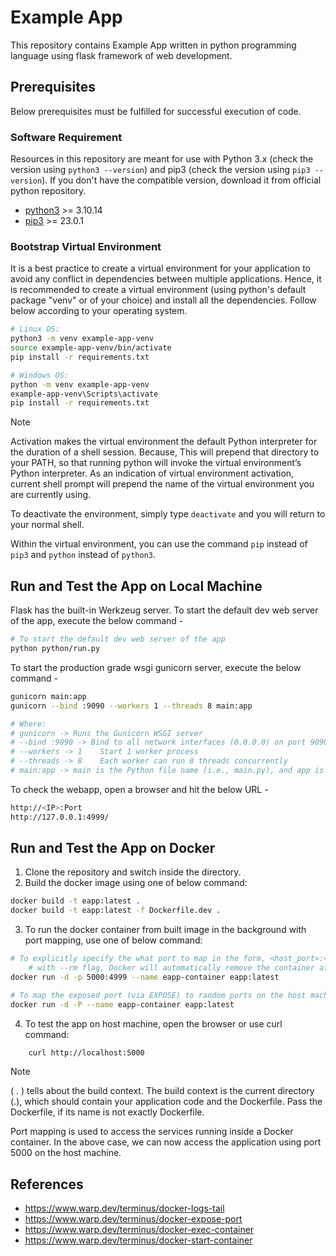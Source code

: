 # Example App
This repository contains Example App written in python programming language using flask framework of web development.

## Prerequisites
Below prerequisites must be fulfilled for successful execution of code.

### Software Requirement
Resources in this repository are meant for use with Python 3.x (check the version using `python3 --version`) and pip3 (check the version using `pip3 --version`). If you don't have the compatible version, download it from official python repository.

- [python3](https://www.python.org/downloads/) >= 3.10.14
- [pip3](https://pypi.org/project/pip/) >= 23.0.1

### Bootstrap Virtual Environment
It is a best practice to create a virtual environment for your application to avoid any conflict in dependencies between multiple applications. Hence, it is recommended to create a virtual environment (using python's default package "venv" or of your choice) and install all the dependencies. Follow below according to your operating system.

```bash
# Linux OS:
python3 -m venv example-app-venv
source example-app-venv/bin/activate
pip install -r requirements.txt

# Windows OS:
python -m venv example-app-venv
example-app-venv\Scripts\activate
pip install -r requirements.txt
```

> [!NOTE]
> Activation makes the virtual environment the default Python interpreter for the duration of a shell session. Because, This will prepend that directory to your PATH, so that running python will invoke the virtual environment’s Python interpreter. As an indication of virtual environment activation, current shell prompt will prepend the name of the virtual environment you are currently using.
>
> To deactivate the environment, simply type `deactivate` and you will return to your normal shell.
>
> Within the virtual environment, you can use the command `pip` instead of `pip3` and `python` instead of `python3`.

## Run and Test the App on Local Machine
Flask has the built-in Werkzeug server. To start the default dev web server of the app, execute the below command -

```bash
# To start the default dev web server of the app
python python/run.py
```

To start the production grade wsgi gunicorn server, execute the below command -

```bash
gunicorn main:app
gunicorn --bind :9090 --workers 1 --threads 8 main:app

# Where:
# gunicorn -> Runs the Gunicorn WSGI server
# --bind :9090 -> Bind to all network interfaces (0.0.0.0) on port 9090
# --workers -> 1	Start 1 worker process
# --threads -> 8	Each worker can run 8 threads concurrently
# main:app -> main is the Python file name (i.e., main.py), and app is the Flask app object inside it
```

To check the webapp, open a browser and hit the below URL -

``` bash
http://<IP>:Port
http://127.0.0.1:4999/
```

## Run and Test the App on Docker
1. Clone the repository and switch inside the directory.
2. Build the docker image using one of below command:

```bash
docker build -t eapp:latest .
docker build -t eapp:latest -f Dockerfile.dev .
```

3. To run the docker container from built image in the background with port mapping, use one of below command:

```bash
# To explicitly specify the what port to map in the form, <host_port>:<container_port>
    # with --rm flag, Docker will automatically remove the container after the container exits.
docker run -d -p 5000:4999 --name eapp-container eapp:latest

# To map the exposed port (via EXPOSE) to random ports on the host machine
docker run -d -P --name eapp-container eapp:latest
```

4. To test the app on host machine, open the browser or use curl command:
```bash
    curl http://localhost:5000
```

> [!NOTE]
> ( . ) tells about the build context. The build context is the current directory (.), which should contain your application code and the Dockerfile. Pass the Dockerfile, if its name is not exactly Dockerfile.
>
> Port mapping is used to access the services running inside a Docker container. In the above case, we can now access the application using port 5000 on the host machine.

## References
- https://www.warp.dev/terminus/docker-logs-tail
- https://www.warp.dev/terminus/docker-expose-port
- https://www.warp.dev/terminus/docker-exec-container
- https://www.warp.dev/terminus/docker-start-container
